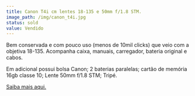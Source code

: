 ```yaml
---
title: Canon T4i cm lentes 18-135 e 50mm f/1.8 STM.
image_path: /img/canon_t4i.jpg
status: sold
value: Vendido
---
```

Bem conservada e com pouco uso (menos de 10mil clicks) que veio com a objetiva 18-135. Acompanha caixa, manuais, carregador, bateria original e cabos.

Em adicional possui bolsa Canon; 2 baterias paralelas; cartão de memória 16gb classe 10; Lente 50mm f/1.8 STM; Tripé.

<a href="https://www.usa.canon.com/internet/portal/us/home/support/details/cameras/support-dslr/eos-rebel-t4i">Saiba mais aqui.</a>

